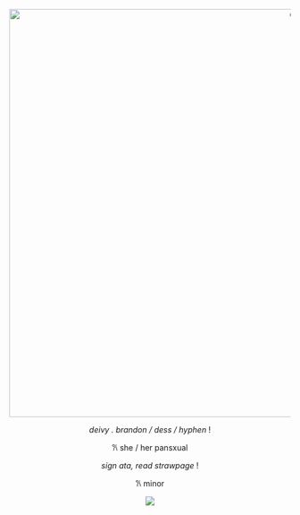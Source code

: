 <p align="center">
<img <img <img <img width="1128" height="729" alt="G1LqybzW0AAPQMF" src="https://github.com/user-attachments/assets/cbc26e45-3b4e-49ad-9340-354aca9086a1" />
<p align="center">

</p>
<p align="center">
  <i>deivy . brandon / dess / hyphen</i> !
</p>
<p align="center">
𐙚  she / her pansxual
</p>
<p align="center">
</p>
<p align="center">
  <i>sign ata, read strawpage</i> !
</p>
<p align="center">
𐙚 minor
</p>
<p align="center">

<img src="https://komarev.com/ghpvc/?username=meqout&color=ADD8E6&style=plastic&label=hearts">
</p>

<p align="center">
<img <<img ![tumblr_21fecd050404a4088ffe17b458a6bceb_63eb79af_250](https://github.com/user-attachments/assets/1a822801-b1a7-4316-b02a-93288a3f991c)
" />
<p align="center">

